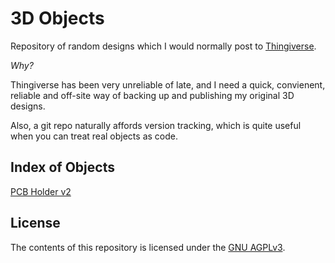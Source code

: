 # 3D Objects

Repository of random designs which I would normally post to [Thingiverse](https://www.thingiverse.com).

*Why?*

Thingiverse has been very unreliable of late, and I need a quick, convienent, reliable and off-site way of backing up and publishing my original 3D designs.

Also, a git repo naturally affords version tracking, which is quite useful when you can treat real objects as code.

## Index of Objects

[PCB Holder v2](pcb-holder-v2/README.md)

## License

The contents of this repository is licensed under the [GNU AGPLv3](LICENSE).
